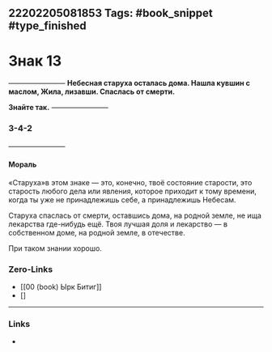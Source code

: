 22202205081853
Tags: #book_snippet #type_finished
---
# Знак 13
————————
**Небесная старуха
осталась дома.
Нашла кувшин с маслом,
Жила, лизавши.
Спаслась от смерти.**

**Знайте так.**
————————
 ### 3-4-2
————————

#### Мораль

«Старуха»в этом знаке — это, конечно, твоё состояние старости, это старость любого дела или явления, которое приходит к тому времени, когда ты уже не принадлежишь себе, а принадлежишь Небесам. 

Старуха спаслась от смерти, оставшись дома, на родной земле, не ища лекарства где-нибудь ещё. Твоя лучшая доля и лекарство — в собственном доме, на родной земле, в отечестве. 

При таком знании хорошо. 

### Zero-Links
- [[00 (book) Ырк Битиг]]
- []
---
### Links
- 

